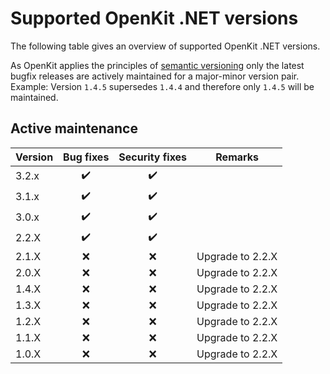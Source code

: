 # Supported OpenKit .NET versions

The following table gives an overview of supported OpenKit .NET versions.

As OpenKit applies the principles of [semantic versioning][semver] only the latest bugfix
releases are actively maintained for a major-minor version pair.  
Example: Version `1.4.5` supersedes `1.4.4` and therefore only `1.4.5` will be maintained.  

## Active maintenance
| Version | Bug fixes          | Security fixes     | Remarks          |
|---------|:------------------:|:------------------:|------------------|
| 3.2.x   | :heavy_check_mark: | :heavy_check_mark: |                  |
| 3.1.x   | :heavy_check_mark: | :heavy_check_mark: |                  |
| 3.0.x   | :heavy_check_mark: | :heavy_check_mark: |                  |
| 2.2.X   | :heavy_check_mark: | :heavy_check_mark: |                  |
| 2.1.X   |        :x:         |        :x:         | Upgrade to 2.2.X |
| 2.0.X   |        :x:         |        :x:         | Upgrade to 2.2.X |
| 1.4.X   |        :x:         |        :x:         | Upgrade to 2.2.X |
| 1.3.X   |        :x:         |        :x:         | Upgrade to 2.2.X |
| 1.2.X   |        :x:         |        :x:         | Upgrade to 2.2.X |
| 1.1.X   |        :x:         |        :x:         | Upgrade to 2.2.X |
| 1.0.X   |        :x:         |        :x:         | Upgrade to 2.2.X |


[semver]: https://semver.org/